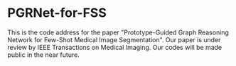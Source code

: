 # PGRNet-for-FSS
This is the code address  for the paper "Prototype-Guided Graph Reasoning Network for Few-Shot Medical Image Segmentation". 
Our paper is under review by IEEE Transactions on Medical Imaging. Our codes will be made public in the near future.
